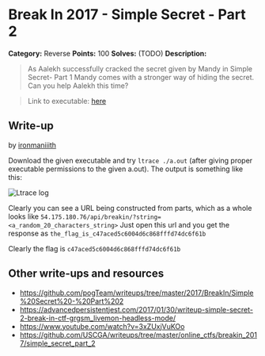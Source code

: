 # Break In 2017 - Simple Secret - Part 2


**Category:** Reverse
**Points:** 100
**Solves:** (TODO)
**Description:**

> As Aalekh successfully cracked the secret given by Mandy in Simple Secret- Part 1 Mandy comes with a stronger way of hiding the secret.
> Can you help Aalekh this time? 

> Link to executable: [here](https://goo.gl/vbL4Ah)

## Write-up

by [ironmaniiith](https://github.com/ironmaniiith)

Download the given executable and try `ltrace ./a.out` (after giving proper executable permissions to the given a.out). The output is something like this:

![Ltrace log](https://cloud.githubusercontent.com/assets/9266422/22549459/74297aea-e971-11e6-8ca9-76f76be70b4b.png)

Clearly you can see a URL being constructed from parts, which as a whole looks like
`54.175.180.76/api/breakin/?string=<a_random_20_characters_string>`
Just open this url and you get the response as `the_flag_is_c47aced5c6004d6c868fffd74dc6f61b`

Clearly the flag is `c47aced5c6004d6c868fffd74dc6f61b`

## Other write-ups and resources
* https://github.com/pogTeam/writeups/tree/master/2017/BreakIn/Simple%20Secret%20-%20Part%202
* https://advancedpersistentjest.com/2017/01/30/writeup-simple-secret-2-break-in-ctf-grgsm_livemon-headless-mode/
* https://www.youtube.com/watch?v=3xZUxjVuKOo
* https://github.com/USCGA/writeups/tree/master/online_ctfs/breakin_2017/simple_secret_part_2

